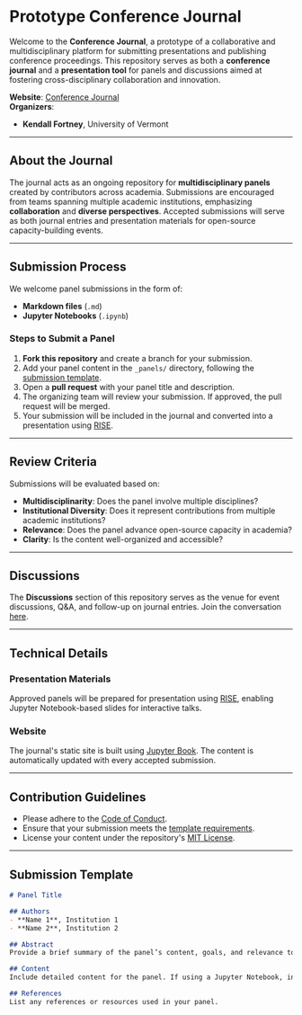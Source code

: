 # Prototype Conference Journal
Welcome to the **Conference Journal**, a prototype of a collaborative and multidisciplinary platform for submitting presentations and publishing conference proceedings. This repository serves as both a **conference journal** and a **presentation tool** for panels and discussions aimed at fostering cross-disciplinary collaboration and innovation.

**Website**: [Conference Journal](https://kefortney.github.io/Prototype_Conference_Journal/)  
**Organizers**:  
- **Kendall Fortney**, University of Vermont

---

## About the Journal

The journal acts as an ongoing repository for **multidisciplinary panels** created by contributors across academia. Submissions are encouraged from teams spanning multiple academic institutions, emphasizing **collaboration** and **diverse perspectives**. Accepted submissions will serve as both journal entries and presentation materials for open-source capacity-building events.

---

## Submission Process

We welcome panel submissions in the form of:
- **Markdown files** (`.md`)
- **Jupyter Notebooks** (`.ipynb`)

### Steps to Submit a Panel
1. **Fork this repository** and create a branch for your submission.
2. Add your panel content in the `_panels/` directory, following the [submission template](#submission-template).
3. Open a **pull request** with your panel title and description.
4. The organizing team will review your submission. If approved, the pull request will be merged.
5. Your submission will be included in the journal and converted into a presentation using [RISE](https://rise.readthedocs.io/).

---

## Review Criteria

Submissions will be evaluated based on:
- **Multidisciplinarity**: Does the panel involve multiple disciplines?
- **Institutional Diversity**: Does it represent contributions from multiple academic institutions?
- **Relevance**: Does the panel advance open-source capacity in academia?
- **Clarity**: Is the content well-organized and accessible?

---

## Discussions

The **Discussions** section of this repository serves as the venue for event discussions, Q&A, and follow-up on journal entries. Join the conversation [here](https://github.com/kefortney/Journal_of_Open_Source_Capacity_in_Academia/discussions).

---

## Technical Details

### Presentation Materials
Approved panels will be prepared for presentation using [RISE](https://rise.readthedocs.io/), enabling Jupyter Notebook-based slides for interactive talks.

### Website
The journal's static site is built using [Jupyter Book](https://jupyterbook.org/). The content is automatically updated with every accepted submission.

---

## Contribution Guidelines

- Please adhere to the [Code of Conduct](CODE_OF_CONDUCT.md).
- Ensure that your submission meets the [template requirements](#submission-template).
- License your content under the repository's [MIT License](LICENSE.md).

---

## Submission Template

```markdown
# Panel Title

## Authors
- **Name 1**, Institution 1  
- **Name 2**, Institution 2  

## Abstract
Provide a brief summary of the panel’s content, goals, and relevance to open-source capacity building in academia.

## Content
Include detailed content for the panel. If using a Jupyter Notebook, include explanations, code snippets, and visuals as appropriate.

## References
List any references or resources used in your panel.
